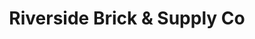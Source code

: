 ---
title: "Riverside Brick & Supply Co"
url: /saluda/riverside-brick-and-supply-co/
shop: trade
---
